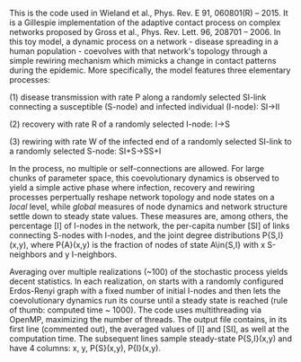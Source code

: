 This is the code used in Wieland et al., Phys. Rev. E 91, 060801(R) – 2015. It is a Gillespie implementation of the adaptive contact process on complex networks proposed by Gross et al., Phys. Rev. Lett. 96, 208701 – 2006. In this toy model, a dynamic process on a network - disease spreading in a human population - coevolves with that network's topology through a simple rewiring mechanism which mimicks a change in contact patterns during the epidemic. More specifically, the model features three elementary processes: 

(1) disease transmission with rate P along a randomly selected SI-link connecting a susceptible (S-node) and infected individual (I-node): SI->II

(2) recovery with rate R of a randomly selected I-node: I->S

(3) rewiring with rate W of the infected end of a randomly selected SI-link to a randomly selected S-node: SI+S->SS+I

In the process, no multiple or self-connections are allowed. For large chunks of parameter space, this coevolutionary dynamics is observed to yield a simple active phase where infection, recovery and rewiring processes perpertually reshape network topology and node states on a *local* level, while *global* measures of node dynamics and network structure settle down to steady state values. These measures are, among others, the percentage [I] of I-nodes in the network, the per-capita number [SI] of links connecting S-nodes with I-nodes, and the joint degree distributions P{S,I}(x,y), where P{A}(x,y) is the fraction of nodes of state A\in{S,I} with x S-neighbors and y I-neighbors.

Averaging over multiple realizations (~100) of the stochastic process yields decent statistics. In each realization, on starts with a randomly configured Erdos-Renyi graph with a fixed number of initial I-nodes and then lets the coevolutionary dynamics run its course until a steady state is reached (rule of thumb: computed time ~ 1000). The code uses multithreading via OpenMP, maximizing the number of threads. The output file contains, in its first line (commented out), the averaged values of [I] and [SI], as well at the computation time. The subsequent lines sample steady-state P{S,I}(x,y) and have 4 columns: x, y, P{S}(x,y), P{I}(x,y).
